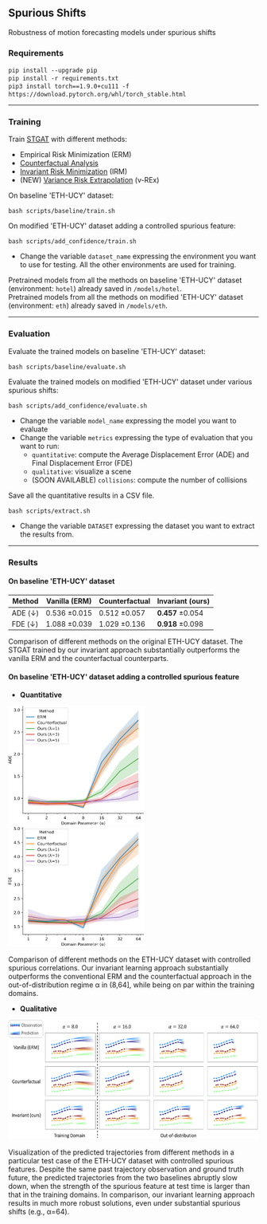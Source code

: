 ## Spurious Shifts

Robustness of motion forecasting models under spurious shifts

### Requirements

```
pip install --upgrade pip
pip install -r requirements.txt
pip3 install torch==1.9.0+cu111 -f https://download.pytorch.org/whl/torch_stable.html 		
```

---

### Training

Train [STGAT](https://openaccess.thecvf.com/content_ICCV_2019/papers/Huang_STGAT_Modeling_Spatial-Temporal_Interactions_for_Human_Trajectory_Prediction_ICCV_2019_paper.pdf) with different methods:
* Empirical Risk Minimization (ERM)
* [Counterfactual Analysis](https://openaccess.thecvf.com/content/ICCV2021/papers/Chen_Human_Trajectory_Prediction_via_Counterfactual_Analysis_ICCV_2021_paper.pdf)
* [Invariant Risk Minimization](https://arxiv.org/pdf/1907.02893.pdf;) (IRM)
* (NEW) [Variance Risk Extrapolation](http://proceedings.mlr.press/v139/krueger21a/krueger21a.pdf) (v-REx)

On baseline 'ETH-UCY' dataset:
```
bash scripts/baseline/train.sh
```
On modified 'ETH-UCY' dataset adding a controlled spurious feature:
```
bash scripts/add_confidence/train.sh
```

- Change the variable `dataset_name` expressing the environment you want to use for testing. All the other environments are used for training. 

Pretrained models from all the methods on baseline 'ETH-UCY' dataset (environment: `hotel`) already saved in `/models/hotel`. \
Pretrained models from all the methods on modified 'ETH-UCY' dataset (environment: `eth`) already saved in `/models/eth`.

---

### Evaluation

Evaluate the trained models on baseline 'ETH-UCY' dataset:
```
bash scripts/baseline/evaluate.sh
```
Evaluate the trained models on modified 'ETH-UCY' dataset under various spurious shifts:
```
bash scripts/add_confidence/evaluate.sh
```

- Change the variable `model_name` expressing the model you want to evaluate
- Change the variable `metrics` expressing the type of evaluation that you want to run:
    - `quantitative`: compute the Average Displacement Error (ADE) and Final Displacement Error (FDE)
    - `qualitative`: visualize a scene
    - (SOON AVAILABLE) `collisions`: compute the number of collisions


Save all the quantitative results in a CSV file.
```
bash scripts/extract.sh
```
- Change the variable `DATASET` expressing the dataset you want to extract the results from.
---

### Results

#### On baseline 'ETH-UCY' dataset

| Method  | Vanilla (ERM) | Counterfactual | Invariant (ours) |
|---------|---------------|----------------|------------------|
| ADE (↓) | 0.536 ±0.015  | 0.512 ±0.057   | **0.457** ±0.054     |
| FDE (↓) | 1.088 ±0.039  | 1.029 ±0.136   | **0.918** ±0.098     |

Comparison of different methods on the original ETH-UCY dataset. The STGAT trained by our invariant approach substantially outperforms the vanilla ERM and the counterfactual counterparts. 

#### On baseline 'ETH-UCY' dataset adding a controlled spurious feature

- **Quantitative**

<img src="images/ade.png" height="240"/> <img src="images/fde.png" height="240"/> 

Comparison of different methods on the ETH-UCY dataset with controlled spurious correlations. Our invariant learning approach substantially outperforms the conventional ERM and the counterfactual approach in the out-of-distribution regime α in (8,64], while being on par within the training domains.



- **Qualitative**

<img src="images/qualitative.png" height="240"/>

Visualization of the predicted trajectories from different methods in a particular test case of the ETH-UCY dataset with controlled spurious features.
Despite the same past trajectory observation and ground truth future, the predicted trajectories from the two baselines abruptly slow down, when the strength of the spurious feature at test time is larger than that in the training domains. 
In comparison, our invariant learning approach results in much more robust solutions, even under substantial spurious shifts (e.g., α=64).




